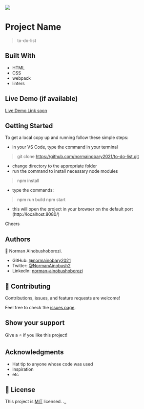 ![](https://img.shields.io/badge/Microverse-blueviolet)

# Project Name
> to-do-list

## Built With

- HTML
- CSS
- webpack
- linters

## Live Demo (if available)

[Live Demo Link soon]()

## Getting Started

To get a local copy up and running follow these simple steps:

- in your VS Code, type the command in your terminal
> git clone https://github.com/normainobary2021/to-do-list.git
- change directory to the appropriate folder
- run the command to install necessary node modules
> npm install
- type the commands:
> npm run build
> npm start
- this will open the project in your browser on the default port (http://localhost:8080/)

Cheers

## Authors

👤 Norman Ainobushoborozi.

- GitHub: [@normainobary2021](https://github.com/normainobary2021/)
- Twitter: [@NormanAinobush2](https://twitter.com/NormanAinobush2)
- LinkedIn: [norman-ainobushoborozi](https://www.linkedin.com/in/norman-ainobushoborozi/)


## 🤝 Contributing

Contributions, issues, and feature requests are welcome!

Feel free to check the [issues page](https://github.com/normainobary2021/to-do-list/issues).

## Show your support

Give a ⭐️ if you like this project!

## Acknowledgments

- Hat tip to anyone whose code was used
- Inspiration
- etc

## 📝 License

This project is [MIT](./MIT.md) licensed.
._